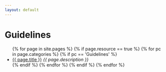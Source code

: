 ```yaml
---
layout: default
---
```


# Guidelines

<ul>
  {% for page in site.pages %}
    {% if page.resource == true %}
      {% for pc in page.categories %}
        {% if pc == 'Guidelines' %}
          <li><a href="{{ page.url }}">{{ page.title }}</a> <em>{{ page.description }}</em></li>
        {% endif %}
      {% endfor %}
    {% endif %}
  {% endfor %}
</ul>
